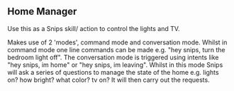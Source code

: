 ## Home Manager
Use this as a Snips skill/ action to control the lights and TV.

Makes use of 2 'modes', command mode and conversation mode. Whilst in command mode one line commands can be made e.g. "hey snips, turn the bedroom light off". The conversation mode is triggered using intents like "hey snips, im home" or "hey snips, im leaving". Whilst in this mode Snips will ask a series of questions to manage the state of the home e.g. lights on? how bright? what color? tv on? It will then carry out the requests.
